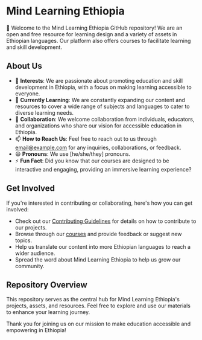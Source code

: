 # Mind Learning Ethiopia

👋 Welcome to the Mind Learning Ethiopia GitHub repository! We are an open and free resource for learning design and a variety of assets in Ethiopian languages. Our platform also offers courses to facilitate learning and skill development.

## About Us

- 👀 **Interests**: We are passionate about promoting education and skill development in Ethiopia, with a focus on making learning accessible to everyone.
- 🌱 **Currently Learning**: We are constantly expanding our content and resources to cover a wide range of subjects and languages to cater to diverse learning needs.
- 💞️ **Collaboration**: We welcome collaboration from individuals, educators, and organizations who share our vision for accessible education in Ethiopia.
- 📫 **How to Reach Us**: Feel free to reach out to us through [email@example.com](mailto:email@example.com) for any inquiries, collaborations, or feedback.
- 😄 **Pronouns**: We use [he/she/they] pronouns.
- ⚡ **Fun Fact**: Did you know that our courses are designed to be interactive and engaging, providing an immersive learning experience?

## Get Involved

If you're interested in contributing or collaborating, here's how you can get involved:

- Check out our [Contributing Guidelines](CONTRIBUTING.md) for details on how to contribute to our projects.
- Browse through our [courses](courses/) and provide feedback or suggest new topics.
- Help us translate our content into more Ethiopian languages to reach a wider audience.
- Spread the word about Mind Learning Ethiopia to help us grow our community.

## Repository Overview

This repository serves as the central hub for Mind Learning Ethiopia's projects, assets, and resources. Feel free to explore and use our materials to enhance your learning journey.

<!---
mindethiopia/mindethiopia is a ✨ special ✨ repository because its `README.md` (this file) appears on your GitHub profile.
You can click the Preview link to take a look at your changes.
--->

Thank you for joining us on our mission to make education accessible and empowering in Ethiopia!
